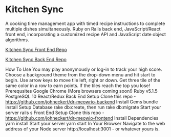 # Kitchen Sync
A cooking time management app with timed recipe instructions to complete multiple dishes simultaneously. Ruby on Rails back end, JavaScript/React front end, incorporating a customized recipe API and JavaScript date object algorithms. 

[Kitchen Sync Front End Repo](https://github.com/lindsaycriswell/kitchen-sync-frontend)

[Kitchen Sync Back End Repo](https://github.com/lindsaycriswell/kitchen-sync-backend)






How To Use
You may play anonymously or log-in to track your high score.
Choose a background theme from the drop-down menu and hit start to begin.
Use arrow keys to move tile left, right or down.
Get three tile of the same color in a row to earn points.
If the tiles reach the top you lose!
Prerequsites
Google Chrome (More browsers coming soon!)
Ruby v5.1.5
PostgreSQL 10
React/Redux
Back End Setup
Clone this repo - https://github.com/johneckert/dr-meowrio-backend
Install Gems bundle install
Setup Database rake db:create, then run rake db:migrate
Start your server rails s
Front End Setup
Clone this repo - https://github.com/johneckert/dr-meowio-frontend
Install Dependencies yarn install
Start your server yarn start
In Your Browser
Navigate to the web address of your Node server http://localhost:3001 - or whatever yours is.
